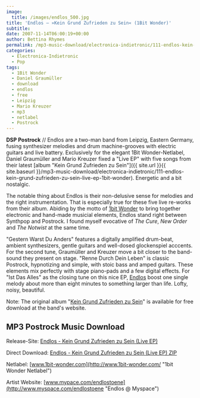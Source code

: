 ```yaml
---
image:
  title: /images/endlos_500.jpg
title: 'Endlos – »Kein Grund Zufrieden zu Sein« (1Bit Wonder)'
subtitle: 
date: 2007-11-14T06:00:19+00:00
author: Bettina Rhymes
permalink: /mp3-music-download/electronica-indietronic/111-endlos-kein-grund-zufrieden-zu-sein-live-ep-1bit-wonder
categories:
  - Electronica-Indietronic
  - Pop
tags:
  - 1Bit Wonder
  - Daniel Graumüller
  - download
  - endlos
  - free
  - Leipzig
  - Mario Kreuzer
  - mp3
  - netlabel
  - Postrock
---
```

**DSP Postrock** // Endlos are a two-man band from Leipzig, Eastern Germany, fusing synthesizer melodies and drum machine-grooves with electric guitars and live battery. Exclusively for the elegant 1Bit Wonder-Netlabel, Daniel Graumüller and Mario Kreuzer fixed a "Live EP" with five songs from their latest [album "Kein Grund Zufrieden zu Sein"]({{ site.url }}{{ site.baseurl }}/mp3-music-download/electronica-indietronic/111-endlos-kein-grund-zufrieden-zu-sein-live-ep-1bit-wonder). Energetic and a bit nostalgic. <!--more-->

The notable thing about Endlos is their non-delusive sense for melodies and the right instrumentation. That is especially true for these five live re-works from their album. Abiding by the motto of [1bit Wonder](http://www.1bit-wonder.com/ "1bit Wonder Netlabel") to bring together electronic and hand-made musicial elements, Endlos stand right between Synthpop and Postrock. I found myself evocative of _The Cure_, _New Order_ and _The Notwist_ at the same time.

"Gestern Warst Du Anders" features a digitally amplified drum-beat, ambient synthesizers, gentle guitars and well-dosed glockenspiel acccents. For the second tune, Graumüller and Kreuzer move a bit closer to the band-sound they present on stage. "Renne Durch Dein Leben" is classic Postrock, hypnotizing and simple, with stoic bass and amped guitars. These elements mix perfectly with stage piano-pads and a few digital effects. For "Ist Das Alles" as the closing tune on this nice EP, [Endlos](http://www.endlos-toene.de/ "Endlos Website") boost one single melody about more than eight minutes to something larger than life. Lofty, noisy, beautiful.

Note: The original album "[Kein Grund Zufrieden zu Sein](http://www.endlos-toene.de/endlos.php?link=tontraeger.html&sublink=tontraeger/kgzzs.html "Kein Grund Zufrieden zu Sein @ endlos-toene.de")" is available for free download at the band's website.

## MP3 Postrock Music Download

Release-Site: [Endlos - Kein Grund Zufrieden zu Sein (Live EP)](http://www.1bit-wonder.com/028/028.html "Live EP @ 1bit Wonder")
  
Direct Download: [Endlos - Kein Grund Zufrieden zu Sein (Live EP) ZIP](http://www.1bit-wonder.com/028/1bit028_-_Endlos_-_Kein_Grund_zufrieden_zu_sein_(Live_EP).zip "Live EP ZIP")
  
Netlabel: [www.1bit-wonder.com](http://www.1bit-wonder.com/ "1bit Wonder Netlabel")
  
Artist Website: [www.mypace.com/endlostoene](http://www.myspace.com/endlostoene "Endlos @ Myspace")